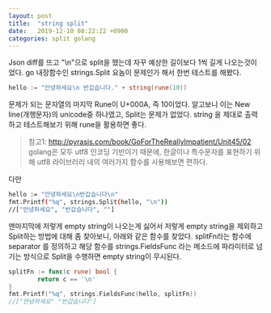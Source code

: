 ```yaml
---
layout: post
title:  "string split"
date:   2019-12-10 08:22:22 +0900
categories: split golang
---
```


Json diff를 뜨고 "\n"으로 split을 했는데 자꾸 예상한 길이보다 1씩 길게 나오는것이었다.
go 내장함수인 strings.Split 요놈이 문제인가 해서 한번 테스트를 해봤다.
~~~go
hello := "안녕하세요\n 반갑습니다." + string(rune(10))
~~~
문제가 되는 문자열의 마지막 Rune이 U+000A, 즉 10이었다. 알고보니 이는 New line(개행문자)의 unicode중 하나였고, Split는 문제가 없었다. string 을 제대로 출력하고 테스트해보기 위해 rune을 활용하면 좋다.

> 참고1: http://pyrasis.com/book/GoForTheReallyImpatient/Unit45/02
golang은 모두 utf8 인코딩 기반이기 때문에, 한글이나 특수문자를 표현하기 위해 utf8 라이브러리 내의 여러가지 함수를 사용해보면 편하다.

다만 

~~~bash
hello := "안녕하세요\n반갑습니다\n"
fmt.Printf("%q", strings.Split(hello, "\n"))
//["안녕하세요", "반갑습니다", ""]
~~~

맨마지막에 저렇게 empty string이 나오는게 싫어서 저렇게 empty string을 제외하고 Split하는 방법에 대해 좀 찾아보니, 아래와 같은 함수를 찾았다. splitFn라는 함수에 separator 를 정의하고 해당 함수를 strings.FieldsFunc 라는 메소드에 파라미터로 넘기는 방식으로 Split을 수행하면 empty string이 무시된다.

~~~go
splitFn := func(c rune) bool {
        return c == '\n'
}
fmt.Printf("%q", strings.FieldsFunc(hello, splitFn))
//["안녕하세요" "반갑습니다"]
~~~